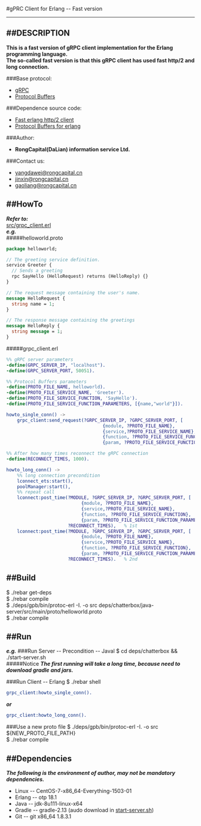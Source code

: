 #gPRC Client for Erlang -- Fast version
*******************************

##DESCRIPTION
-------------
**This is a fast version of gRPC client implementation for the Erlang programming language.**  
**The so-called fast version is that this gRPC client has used fast http/2 and long connection.**

###Base protocol:
* [gRPC](http://www.grpc.io/ "gRPC")
* [Protocol Buffers](https://developers.google.com/protocol-buffers/docs/overview "Protocol Buffers")

###Dependence source code:
* [Fast erlang http/2 client](https://github.com/optd-dl/http2-client-erlang-fast "Fast erlang http/2 client")
* [Protocol Buffers for erlang](https://github.com/tomas-abrahamsson/gpb "Protocol Buffers for erlang")

###Author:
* **RongCapital(DaLian) information service Ltd.**

###Contact us:
* [yangdawei@rongcapital.cn](mailto:yangdawei@rongcapital.cn)
* [jinxin@rongcapital.cn](mailto:jinxin@rongcapital.cn)
* [gaoliang@rongcapital.cn](mailto:gaoliang@rongcapital.cn)

##HowTo
-------------------
***Refer to:***  
[src/grpc_client.erl](https://github.com/optd-dl/grpc-client-erlang-fast/blob/master/src/grpc_client.erl "grpc_client.erl")  
***e.g.***  
#####helloworld.proto
```protobuf
package helloworld;

// The greeting service definition.
service Greeter {
  // Sends a greeting
  rpc SayHello (HelloRequest) returns (HelloReply) {}
}

// The request message containing the user's name.
message HelloRequest {
  string name = 1;
}

// The response message containing the greetings
message HelloReply {
  string message = 1;
}
```
#####grpc_client.erl
```erlang
%% gRPC server parameters
-define(GRPC_SERVER_IP, "localhost").
-define(GRPC_SERVER_PORT, 50051).

%% Protocol Buffers parameters
-define(PROTO_FILE_NAME, helloworld).
-define(PROTO_FILE_SERVICE_NAME, 'Greeter').
-define(PROTO_FILE_SERVICE_FUNCTION, 'SayHello').
-define(PROTO_FILE_SERVICE_FUNCTION_PARAMETERS, [{name,"world"}]).

howto_single_conn() ->
	grpc_client:send_request(?GRPC_SERVER_IP, ?GRPC_SERVER_PORT, [
									{module, ?PROTO_FILE_NAME},
									{service,?PROTO_FILE_SERVICE_NAME},
									{function, ?PROTO_FILE_SERVICE_FUNCTION},
									{param, ?PROTO_FILE_SERVICE_FUNCTION_PARAMETERS}]).

%% After how many times reconnect the gRPC connection
-define(RECONNECT_TIMES, 1000).

howto_long_conn() ->
	%% long connection precondition
	lconnect_ets:start(),
	poolManager:start(),
	%% repeat call
	lconnect:post_time(?MODULE, ?GRPC_SERVER_IP, ?GRPC_SERVER_PORT, [
							{module, ?PROTO_FILE_NAME},
							{service,?PROTO_FILE_SERVICE_NAME},
							{function, ?PROTO_FILE_SERVICE_FUNCTION},
							{param, ?PROTO_FILE_SERVICE_FUNCTION_PARAMETERS}],
					   ?RECONNECT_TIMES),	% 1st
	lconnect:post_time(?MODULE, ?GRPC_SERVER_IP, ?GRPC_SERVER_PORT, [
							{module, ?PROTO_FILE_NAME},
							{service,?PROTO_FILE_SERVICE_NAME},
							{function, ?PROTO_FILE_SERVICE_FUNCTION},
							{param, ?PROTO_FILE_SERVICE_FUNCTION_PARAMETERS}],
					   ?RECONNECT_TIMES).	% 2nd
```

##Build
-------------------
$ ./rebar get-deps  
$ ./rebar compile  
$ ./deps/gpb/bin/protoc-erl -I. -o src deps/chatterbox/java-server/src/main/proto/helloworld.proto  
$ ./rebar compile

##Run
------------
***e.g.***
###Run Server -- Precondition -- Javal
$ cd deps/chatterbox && ./start-server.sh  
#####Notice
***The first running will take a long time, because need to download gradle and jars.***

###Run Client -- Erlang
$ ./rebar shell
```erlang
grpc_client:howto_single_conn().
```
***or***
```erlang
grpc_client:howto_long_conn().
```

###Use a new proto file
$ ./deps/gpb/bin/protoc-erl -I. -o src ${NEW_PROTO_FILE_PATH}  
$ ./rebar compile

##Dependencies
-------------------
***The following is the environment of author, may not be mandatory dependencies.***  

* Linux -- CentOS-7-x86_64-Everything-1503-01
* Erlang -- otp 18.1
* Java -- jdk-8u111-linux-x64
* Gradle -- gradle-2.13 (audo download in [start-server.sh](https://github.com/optd-dl/http2-client-erlang-fast/blob/master/start-server.sh "howto.erl"))
* Git -- git x86_64 1.8.3.1


